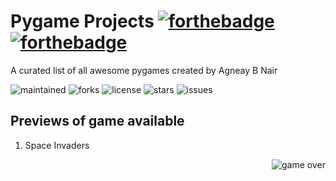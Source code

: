 # Pygame Projects [![forthebadge](https://forthebadge.com/images/badges/built-with-love.svg)](https://forthebadge.com) [![forthebadge](https://forthebadge.com/images/badges/made-with-python.svg)](https://forthebadge.com)

A curated list of all awesome pygames created by Agneay B Nair

![maintained](https://img.shields.io/badge/maintained-yes-green?style=for-the-badge)
![forks](https://img.shields.io/github/forks/agneay/pygame-projects?style=for-the-badge)
![license](https://img.shields.io/github/license/agneay/pygame-projects?style=for-the-badge)
![stars](https://img.shields.io/github/stars/agneay/pygame-projects?style=for-the-badge)
![issues](https://img.shields.io/github/issues/agneay/pygame-projects?style=for-the-badge)

## Previews of game available

1. Space Invaders

<div>
<img alt=""going" src="img/going.png" align="left">
<img alt="game over" src="img/game-over.png" align="right">
</div>

